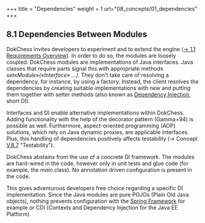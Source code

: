 +++
title = "Dependencies"
weight = 1
url="08_concepts/01_dependencies"
+++

## 8.1 Dependencies Between Modules

DokChess invites developers to experiment and to extend the engine ([→ 1.1 Requirements Overview](/en/01_introduction/01_requirements/)).
In order to do so, the modules are loosely coupled.
DokChess modules are implementations of Java interfaces.
Java classes that require parts signal this with appropriate methods _set«Module»(«Interface» ...)_.
They don't take care of resolving a dependency, for instance, by using a factory.
Instead, the client resolves the dependencies by creating suitable implementations with _new_ and putting them together with setter methods (also known as [Dependency Injection](https://martinfowler.com/articles/injection.html), short DI).

Interfaces and DI enable alternative implementations within DokChess. Adding functionality with the help of the decorator pattern (Gamma+94) is possible as well.
Furthermore, aspect-oriented programming (AOP) solutions, which rely on Java dynamic proxies, are applicable interfaces.
Plus, this handling of dependencies positively affects testability (→ Concept [V.8.7](#section-v-8-7) "Testability").

DokChess abstains from the use of a concrete DI framework. The modules are hard-wired in the code, however only in unit tests and glue code (for example, the _main_ class). No annotation driven configuration is present in the code.

This gives adventurous developers free choice regarding a specific DI implementation.
Since the Java modules are pure POJOs (Plain Old Java objects),  nothing prevents configuration with the [Spring Framework](https://projects.spring.io/spring-framework/) for example or CDI (Contexts and Dependency Injection for the Java EE Platform).
